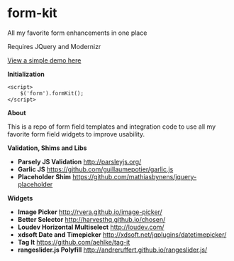 # form-kit
All my favorite form enhancements in one place


Requires JQuery and Modernizr

[View a simple demo here](http://htmlpreview.github.io/?https://github.com/ninapavlich/form-kit/blob/master/example.html)

**Initialization**

    <script>
        $('form').formKit();
    </script>


**About**

This is a repo of form field templates and integration code to use all my favorite form field widgets to improve usability.

**Validation, Shims and Libs**
- **Parsely JS Validation** http://parsleyjs.org/
- **Garlic JS** https://github.com/guillaumepotier/garlic.js
- **Placeholder Shim** https://github.com/mathiasbynens/jquery-placeholder

**Widgets**
- **Image Picker** http://rvera.github.io/image-picker/
- **Better Selector** http://harvesthq.github.io/chosen/
- **Loudev Horizontal Multiselect** http://loudev.com/
- **xdsoft Date and Timepicker** http://xdsoft.net/jqplugins/datetimepicker/
- **Tag It** https://github.com/aehlke/tag-it
- **rangeslider.js Polyfill** http://andreruffert.github.io/rangeslider.js/